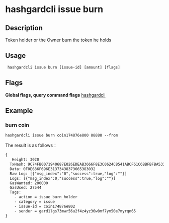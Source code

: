 # hashgardcli issue burn

## Description
Token holder or the Owner burn the token he holds
## Usage
```
 hashgardcli issue burn [issue-id] [amount] [flags]
```
## Flags

**Global flags, query command flags** [hashgardcli](../README.md)

## Example
### burn coin
```shell
hashgardcli issue burn coin174876e800 88888 --from
```
The result is as follows：
```txt
{
   Height: 3020
  TxHash: 9C74FB0071940687E026EDEAB3666F8E3C0624C8541ABCF61C6BBFBFBA533F97
  Data: 0F0E636F696E31373438373665383032
  Raw Log: [{"msg_index":"0","success":true,"log":""}]
  Logs: [{"msg_index":0,"success":true,"log":""}]
  GasWanted: 200000
  GasUsed: 27544
  Tags:
    - action = issue_burn_holder
    - category = issue
    - issue-id = coin174876e802
    - sender = gard1lgs73mwr56u2f4z4yz36w8mf7ym50e7myrqn65
}
```
